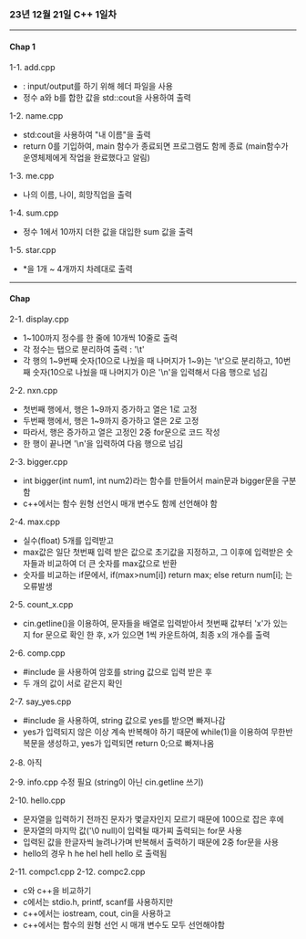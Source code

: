 ### 23년 12월 21일 C++ 1일차

***
#### Chap 1
1-1. add.cpp
* <iostream> : input/output를 하기 위해 <iostream> 헤더 파일을 사용
* 정수 a와 b를 합한 값을 std::cout을 사용하여 출력

1-2. name.cpp
* std:cout을 사용하여 "내 이름"을 출력
* return 0를 기입하여, main 함수가 종료되면 프로그램도 함께 종료 (main함수가 운영체제에게 작업을 완료했다고 알림)

1-3. me.cpp
* 나의 이름, 나이, 희망직업을 출력

1-4. sum.cpp
* 정수 1에서 10까지 더한 값을 대입한 sum 값을 출력

1-5. star.cpp
* *을 1개 ~ 4개까지 차례대로 출력
***
#### Chap
2-1. display.cpp
* 1~100까지 정수를 한 줄에 10개씩 10줄로 출력
* 각 정수는 탭으로 분리하여 출력 : '\t'
* 각 행의 1~9번째 숫자(10으로 나눴을 때 나머지가 1~9)는 '\t'으로 분리하고, 10번째 숫자(10으로 나눴을 때 나머지가 0)은 '\n'을 입력해서 다음 행으로 넘김

2-2. nxn.cpp
* 첫번째 행에서, 행은 1~9까지 증가하고 열은 1로 고정
* 두번째 행에서, 행은 1~9까지 증가하고 열은 2로 고정
* 따라서, 행은 증가하고 열은 고정인 2중 for문으로 코드 작성
* 한 행이 끝나면 '\n'을 입력하여 다음 행으로 넘김

2-3. bigger.cpp
* int bigger(int num1, int num2)라는 함수를 만들어서 main문과 bigger문을 구분함
* c++에서는 함수 원형 선언시 매개 변수도 함께 선언해야 함

2-4. max.cpp
* 실수(float) 5개를 입력받고
* max값은 일단 첫번째 입력 받은 값으로 초기값을 지정하고, 그 이후에 입력받은 숫자들과 비교하여 더 큰 숫자를 max값으로 반환
* 숫자를 비교하는 if문에서,
  if(max>num[i])
      return max;
  else
      return num[i];
  는 오류발생

2-5. count_x.cpp
* cin.getline()을 이용하여, 문자들을 배열로 입력받아서 첫번째 값부터 'x'가 있는 지 for 문으로 확인 한 후, x가 있으면 1씩 카운트하여, 최종 x의 개수를 출력

2-6. comp.cpp
* #include <string>을 사용하여 암호를 string 값으로 입력 받은 후
* 두 개의 값이 서로 같은지 확인

2-7. say_yes.cpp
* #include <string>을 사용하여, string 값으로 yes를 받으면 빠져나감
* yes가 입력되지 않은 이상 계속 반복해야 하기 때문에 while(1)을 이용하여 무한반복문을 생성하고, yes가 입력되면 return 0;으로 빠져나옴

2-8. 아직

2-9. info.cpp 수정 필요 (string이 아닌 cin.getline 쓰기)

2-10. hello.cpp
* 문자열을 입력하기 전까진 문자가 몇글자인지 모르기 때문에 100으로 잡은 후에
* 문자열의 마지막 값('\0 null)이 입력될 때가찌 출력되는 for문 사용
* 입력된 값을 한글자씩 늘려나가며 반복해서 출력하기 때문에 2중 for문을 사용
* hello의 경우
  h
  he
  hel
  hell
  hello
  로 출력됨

2-11. compc1.cpp
2-12. compc2.cpp
* c와 c++을 비교하기
* c에서는 stdio.h, printf, scanf를 사용하지만
* c++에서는 iostream, cout, cin을 사용하고
* c++에서는 함수의 원형 선언 시 매개 변수도 모두 선언해야함
